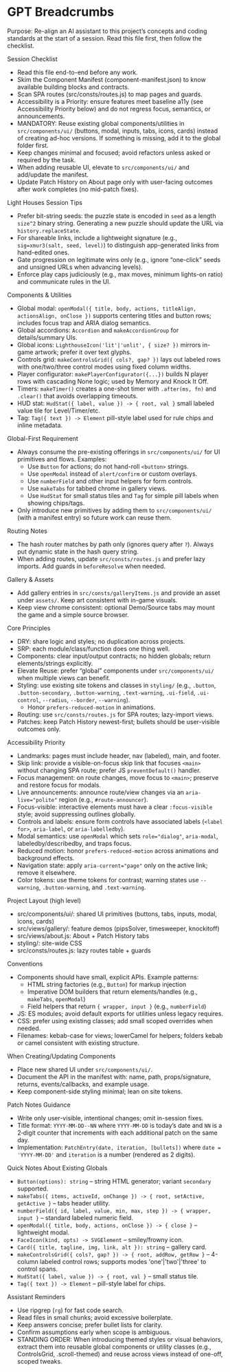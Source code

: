 ﻿# GPT Breadcrumbs

Purpose: Re-align an AI assistant to this project’s concepts and coding standards at the start of a session. Read this file first, then follow the checklist.

Session Checklist
- Read this file end-to-end before any work.
- Skim the Component Manifest (component-manifest.json) to know available building blocks and contracts.
- Scan SPA routes (src/consts/routes.js) to map pages and guards.
- Accessibility is a Priority: ensure features meet baseline a11y (see Accessibility Priority below) and do not regress focus, semantics, or announcements.
- MANDATORY: Reuse existing global components/utilities in `src/components/ui/` (buttons, modal, inputs, tabs, icons, cards) instead of creating ad-hoc versions. If something is missing, add it to the global folder first.
- Keep changes minimal and focused; avoid refactors unless asked or required by the task.
- When adding reusable UI, elevate to `src/components/ui/` and add/update the manifest.
- Update Patch History on About page only with user-facing outcomes after work completes (no mid-patch fixes).

Light Houses Session Tips
- Prefer bit-string seeds: the puzzle state is encoded in `seed` as a length `size^2` binary string. Generating a new puzzle should update the URL via `history.replaceState`.
- For shareable links, include a lightweight signature (e.g., `sig=xmur3(salt, seed, level)`) to distinguish app-generated links from hand-edited ones.
- Gate progression on legitimate wins only (e.g., ignore “one-click” seeds and unsigned URLs when advancing levels).
- Enforce play caps judiciously (e.g., max moves, minimum lights-on ratio) and communicate rules in the UI.

Components & Utilities
- Global modal: `openModal({ title, body, actions, titleAlign, actionsAlign, onClose })` supports centering titles and button rows; includes focus trap and ARIA dialog semantics.
- Global accordions: `Accordion` and `makeAccordionGroup` for details/summary UIs.
- Global icons: `LighthouseIcon('lit'|'unlit', { size? })` mirrors in-game artwork; prefer it over text glyphs.
- Controls grid: `makeControlsGrid({ cols?, gap? })` lays out labeled rows with one/two/three control modes using fixed column widths.
 - Player configurator: `makePlayerConfigurator({...})` builds N player rows with cascading None logic; used by Memory and Knock It Off.
 - Timers: `makeTimer()` creates a one-shot timer with `.after(ms, fn)` and `.clear()` that avoids overlapping timeouts.
 - HUD stat: `HudStat({ label, value }) -> { root, val }` small labeled value tile for Level/Timer/etc.
 - Tag: `Tag({ text }) -> Element` pill-style label used for rule chips and inline metadata.

Global-First Requirement
- Always consume the pre-existing offerings in `src/components/ui/` for UI primitives and flows. Examples:
  - Use `Button` for actions; do not hand-roll `<button>` strings.
  - Use `openModal` instead of `alert/confirm` or custom overlays.
  - Use `numberField` and other input helpers for form controls.
  - Use `makeTabs` for tabbed chrome in gallery views.
  - Use `HudStat` for small status tiles and `Tag` for simple pill labels when showing chips/tags.
- Only introduce new primitives by adding them to `src/components/ui/` (with a manifest entry) so future work can reuse them.

Routing Notes
- The hash router matches by path only (ignores query after `?`). Always put dynamic state in the hash query string.
- When adding routes, update `src/consts/routes.js` and prefer lazy imports. Add guards in `beforeResolve` when needed.

Gallery & Assets
- Add gallery entries in `src/consts/galleryItems.js` and provide an asset under `assets/`. Keep art consistent with in-game visuals.
- Keep view chrome consistent: optional Demo/Source tabs may mount the game and a simple source browser.

 Core Principles
- DRY: share logic and styles; no duplication across projects.
- SRP: each module/class/function does one thing well.
- Components: clear input/output contracts; no hidden globals; return elements/strings explicitly.
- Elevate Reuse: prefer “global” components under `src/components/ui/` when multiple views can benefit.
- Styling: use existing site tokens and classes in `styling/` (e.g., `.button`, `.button-secondary`, `.button-warning`, `.text-warning`, `.ui-field`, `.ui-control`, `--radius`, `--border`, `--warning`).
  - Honor `prefers-reduced-motion` in animations.
- Routing: use `src/consts/routes.js` for SPA routes; lazy-import views.
- Patches: keep Patch History newest-first; bullets should be user-visible outcomes only.

Accessibility Priority
- Landmarks: pages must include header, nav (labeled), main, and footer.
- Skip link: provide a visible-on-focus skip link that focuses `<main>` without changing SPA route; prefer JS `preventDefault()` handler.
- Focus management: on route changes, move focus to `<main>`; preserve and restore focus for modals.
- Live announcements: announce route/view changes via an `aria-live="polite"` region (e.g., `#route-announcer`).
- Focus-visible: interactive elements must have a clear `:focus-visible` style; avoid suppressing outlines globally.
- Controls and labels: ensure form controls have associated labels (`<label for>`, `aria-label`, or `aria-labelledby`).
- Modal semantics: use `openModal` which sets `role="dialog"`, `aria-modal`, labeledby/describedby, and traps focus.
- Reduced motion: honor `prefers-reduced-motion` across animations and background effects.
- Navigation state: apply `aria-current="page"` only on the active link; remove it elsewhere.
- Color tokens: use theme tokens for contrast; warning states use `--warning`, `.button-warning`, and `.text-warning`.

Project Layout (high level)
- src/components/ui/: shared UI primitives (buttons, tabs, inputs, modal, icons, cards)
- src/views/gallery/: feature demos (pipsSolver, timesweeper, knockitoff)
- src/views/about.js: About + Patch History tabs
- styling/: site-wide CSS
- src/consts/routes.js: lazy routes table + guards

Conventions
- Components should have small, explicit APIs. Example patterns:
  - HTML string factories (e.g., `Button`) for markup injection
  - Imperative DOM builders that return elements/handles (e.g., `makeTabs`, `openModal`)
  - Field helpers that return `{ wrapper, input }` (e.g., `numberField`)
- JS: ES modules; avoid default exports for utilities unless legacy requires.
- CSS: prefer using existing classes; add small scoped overrides when needed.
- Filenames: kebab-case for views; lowerCamel for helpers; folders kebab or camel consistent with existing structure.

When Creating/Updating Components
- Place new shared UI under `src/components/ui/`.
- Document the API in the manifest with: name, path, props/signature, returns, events/callbacks, and example usage.
- Keep component-side styling minimal; lean on site tokens.

Patch Notes Guidance
- Write only user-visible, intentional changes; omit in-session fixes.
- Title format: `YYYY-MM-DD--NN` where `YYYY-MM-DD` is today’s date and `NN` is a 2‑digit counter that increments with each additional patch on the same day.
- Implementation: `PatchEntry(date, iteration, [bullets])` where `date = 'YYYY-MM-DD'` and `iteration` is a number (rendered as 2 digits).

Quick Notes About Existing Globals
- `Button(options): string` – string HTML generator; variant `secondary` supported.
- `makeTabs({ items, activeId, onChange }) -> { root, setActive, getActive }` – tabs header utility.
- `numberField({ id, label, value, min, max, step }) -> { wrapper, input }` – standard labeled numeric field.
- `openModal({ title, body, actions, onClose }) -> { close }` – lightweight modal.
- `FaceIcon(kind, opts) -> SVGElement` – smiley/frowny icon.
- `Card({ title, tagline, img, link, alt }): string` – gallery card.
 - `makeControlsGrid({ cols?, gap? }) -> { root, addRow, getRow }` – 4-column labeled control rows; supports modes 'one'|'two'|'three' to control spans.
 - `HudStat({ label, value }) -> { root, val }` – small status tile.
 - `Tag({ text }) -> Element` – pill-style label for chips.

Assistant Reminders
- Use ripgrep (`rg`) for fast code search.
- Read files in small chunks; avoid excessive boilerplate.
- Keep answers concise; prefer bullet lists for clarity.
- Confirm assumptions early when scope is ambiguous.
 - STANDING ORDER: When introducing themed styles or visual behaviors, extract them into reusable global components or utility classes (e.g., ControlsGrid, .scroll-themed) and reuse across views instead of one-off, scoped tweaks.
